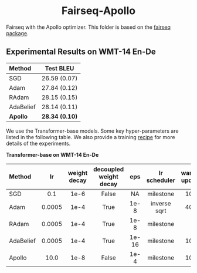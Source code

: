 <h1 align="center">Fairseq-Apollo</h1>

Fairseq with the Apollo optimizer. This folder is based on the [fairseq package](https://github.com/pytorch/fairseq). 

## Experimental Results on WMT-14 En-De

| Method     |  Test BLEU       |
| :--------  |  :-------------: |
| SGD        |  26.59 (0.07)    |
| Adam       |  27.84 (0.12)    |
| RAdam      |  28.15 (0.15)    |
| AdaBelief  |  28.14 (0.11)    |
| **Apollo** | **28.34 (0.10)** |

We use the Transformer-base models.
Some key hyper-parameters are listed in the following table.
We also provide a training [recipe](/recipe.md) for more details of the experiments.

**Transformer-base on WMT-14 En-De**

|  Method    |    lr      |  weight decay  |  decoupled weight decay |  eps  |    lr scheduler     |  warmup updates  |  init_lr  |  gradient clip  |
| :--------- | :--------: | :------------: | :---------------------: | :---: | :-----------------: | :--------------: | :-------: | :-------------: |
|  SGD       |   0.1      |      1e-6      |         False           |   NA  |      milestone      |       1000       |    1e-4   |      1.0        |
|  Adam      |   0.0005   |      1e-4      |         True            |  1e-8 |    inverse sqrt     |       4000       |    1e-7   |      1.0        |
|  RAdam     |   0.0005   |      1e-4      |         True            |  1e-8 |      milestone      |        0         |     NA    |      1.0        |
|  AdaBelief |   0.0005   |      1e-4      |         True            | 1e-16 |      milestone      |       1000       |    1e-7   |      1.0        |
|  Apollo    |   10.0     |      1e-8      |         False           |  1e-4 |      milestone      |       1000       |    0.01   |      1.0        |

